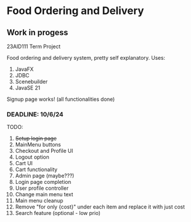# Food Ordering and Delivery 
## Work in progess 
23AID111 Term Project 

Food ordering and delivery system, pretty self explanatory. 
Uses: 
1. JavaFX
2. JDBC
3. Scenebuilder
4. JavaSE 21
   
Signup page works! (all functionalities done)

### DEADLINE: 10/6/24 

TODO:
1. ~~Setup login page~~
2. MainMenu buttons
3. Checkout and Profile UI
4. Logout option
5. Cart UI
6. Cart functionality
7. Admin page (maybe???)
8. Login page completion
9. User profile controller
10. Change main menu text
11. Main menu cleanup
12. Remove "for only {cost}" under each item and replace it with just cost
13. Search feature (optional - low prio)





